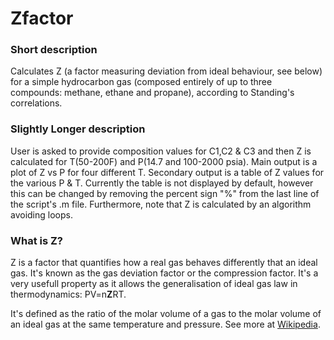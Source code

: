 # Zfactor 

### Short description
Calculates Z (a factor measuring deviation from ideal behaviour, see below) for a simple hydrocarbon gas (composed entirely of up to three compounds: methane, ethane and propane), according to Standing's correlations.

### Slightly Longer description
User is asked to provide composition values for C1,C2 & C3 and then Z
is calculated for T(50-200F) and P(14.7 and 100-2000 psia). Main output 
is a plot of Z vs P for four different T.
Secondary output is a table of Z values for the various P & T. Currently
the table is not displayed by default, however this can be changed by
removing the percent sign "%" from the last line of the script's
.m file. Furthermore, note that Z is calculated by an algorithm
avoiding loops.

### What is Z?
Z is a factor that quantifies how a real gas behaves differently that an ideal gas. It's known as the gas deviation factor or the compression factor. It's a very usefull property as it allows the generalisation of ideal gas law in thermodynamics: PV=n**Z**RT.

It's defined as the ratio of the molar volume of a gas to the molar volume of an ideal gas at the same temperature and pressure. See more at [Wikipedia](https://en.wikipedia.org/wiki/Compressibility_factor "Wikipedia's page for Z").
